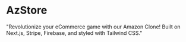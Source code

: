 # AzStore
"Revolutionize your eCommerce game with our Amazon Clone! Built on Next.js, Stripe, Firebase, and styled with Tailwind CSS."
